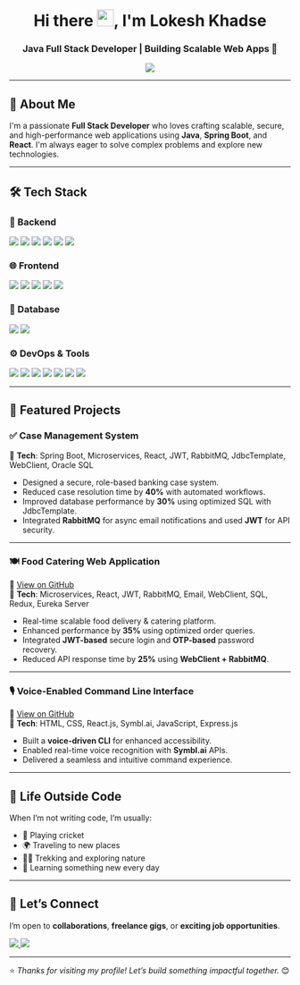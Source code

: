<h1 align="center">
  Hi there <img src="https://em-content.zobj.net/source/animated-noto-color-emoji/356/waving-hand_1f44b.gif" alt="wave" width="30" />, I'm Lokesh Khadse
</h1>
<h3 align="center">Java Full Stack Developer | Building Scalable Web Apps 🚀</h3>

<p align="center">
  <img src="https://readme-typing-svg.herokuapp.com?font=Fira+Code&size=22&pause=300&center=true&vCenter=true&width=1000&lines=Java+Full+Stack+Developer;Java+%7C+Spring+%7C+Spring+Boot+%7C+Microservices+%7C+React.js+%7C+Docker+%7C+MySQL;Let's+Build+Something+Awesome+Together+%F0%9F%92%AA" />
</p>


---

## 🤝 About Me

I'm a passionate **Full Stack Developer** who loves crafting scalable, secure, and high-performance web applications using **Java**, **Spring Boot**, and **React**. I'm always eager to solve complex problems and explore new technologies.

---

## 🛠️ Tech Stack

### 🚀 Backend  
<p>
  <img src="https://img.shields.io/badge/Java-ED8B00?style=for-the-badge&logo=openjdk&logoColor=white" />
  <img src="https://img.shields.io/badge/Spring%20Boot-6DB33F?style=for-the-badge&logo=spring-boot&logoColor=white" />
  <img src="https://img.shields.io/badge/Spring%20Security-6DB33F?style=for-the-badge&logo=spring-security&logoColor=white" />
  <img src="https://img.shields.io/badge/Hibernate-59666C?style=for-the-badge&logo=hibernate&logoColor=white" />
  <img src="https://img.shields.io/badge/REST%20API-00599C?style=for-the-badge&logo=rest&logoColor=white" />
  <img src="https://img.shields.io/badge/JUnit-25A162?style=for-the-badge&logo=junit5&logoColor=white" />
</p>

### 🌐 Frontend  
<p>
  <img src="https://img.shields.io/badge/React-61DAFB?style=for-the-badge&logo=react&logoColor=black" />
  <img src="https://img.shields.io/badge/HTML5-E34F26?style=for-the-badge&logo=html5&logoColor=white" />
  <img src="https://img.shields.io/badge/CSS3-1572B6?style=for-the-badge&logo=css3&logoColor=white" />
  <img src="https://img.shields.io/badge/Tailwind%20CSS-38B2AC?style=for-the-badge&logo=tailwind-css&logoColor=white" />
  <img src="https://img.shields.io/badge/JavaScript-F7DF1E?style=for-the-badge&logo=javascript&logoColor=black" />
</p>

### 💾 Database  
<p>
  <img src="https://img.shields.io/badge/MySQL-00758F?style=for-the-badge&logo=mysql&logoColor=white" />
  <img src="https://img.shields.io/badge/Oracle-F80000?style=for-the-badge&logo=oracle&logoColor=white" />
</p>

### ⚙️ DevOps & Tools  
<p>
  <img src="https://img.shields.io/badge/Docker-2496ED?style=for-the-badge&logo=docker&logoColor=white" />
  <img src="https://img.shields.io/badge/Git-F05032?style=for-the-badge&logo=git&logoColor=white" />
  <img src="https://img.shields.io/badge/GitHub-181717?style=for-the-badge&logo=github&logoColor=white" />
  <img src="https://img.shields.io/badge/Postman-FF6C37?style=for-the-badge&logo=postman&logoColor=white" />
  <img src="https://img.shields.io/badge/Maven-C71A36?style=for-the-badge&logo=apache-maven&logoColor=white" />
  <img src="https://img.shields.io/badge/VSCode-007ACC?style=for-the-badge&logo=visual-studio-code&logoColor=white" />
  <img src="https://img.shields.io/badge/IntelliJ-000000?style=for-the-badge&logo=intellij-idea&logoColor=white" />
</p>

---

## 📂 Featured Projects

### ✅ Case Management System  
🧩 **Tech**: Spring Boot, Microservices, React, JWT, RabbitMQ, JdbcTemplate, WebClient, Oracle SQL  
- Designed a secure, role-based banking case system.
- Reduced case resolution time by **40%** with automated workflows.
- Improved database performance by **30%** using optimized SQL with JdbcTemplate.
- Integrated **RabbitMQ** for async email notifications and used **JWT** for API security.

---

### 🍽️ Food Catering Web Application  
🔗 [View on GitHub](https://github.com/Food-Catering-Project)  
🧩 **Tech**: Microservices, React, JWT, RabbitMQ, Email, WebClient, SQL, Redux, Eureka Server  
- Real-time scalable food delivery & catering platform.
- Enhanced performance by **35%** using optimized order queries.
- Integrated **JWT-based** secure login and **OTP-based** password recovery.
- Reduced API response time by **25%** using **WebClient + RabbitMQ**.

---

### 🎙️ Voice-Enabled Command Line Interface  
🔗 [View on GitHub](https://github.com/Lokeshkhadse/FinalYearProject)  
🧩 **Tech**: HTML, CSS, React.js, Symbl.ai, JavaScript, Express.js  
- Built a **voice-driven CLI** for enhanced accessibility.
- Enabled real-time voice recognition with **Symbl.ai** APIs.
- Delivered a seamless and intuitive command experience.

---

## 🌱 Life Outside Code

When I’m not writing code, I’m usually:
- 🏏 Playing cricket  
- 🌍 Traveling to new places  
- 🧗‍♂️ Trekking and exploring nature  
- 🧠 Learning something new every day

---

## 🤝 Let’s Connect

I’m open to **collaborations**, **freelance gigs**, or **exciting job opportunities**.

<p align="left">
  <a href="https://www.linkedin.com/in/lokesh-khadse" target="_blank">
    <img src="https://img.shields.io/badge/LinkedIn-0A66C2?style=for-the-badge&logo=linkedin&logoColor=white" />
  </a>
  <a href="mailto:lokeshkhadse19@gmail.com">
    <img src="https://img.shields.io/badge/Gmail-D14836?style=for-the-badge&logo=gmail&logoColor=white" />
  </a>
</p>

---

⭐ _Thanks for visiting my profile! Let’s build something impactful together._ 😊
